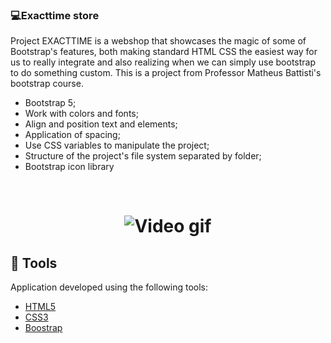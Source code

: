 ### 💻Exacttime store

  Project EXACTTIME is a webshop that showcases the magic of some of Bootstrap's features, both making standard HTML CSS the easiest way for us to really integrate and also realizing when we can simply use bootstrap to do something custom.
  This is a project from Professor Matheus Battisti's bootstrap course.

- Bootstrap 5;
- Work with colors and fonts;
- Align and position text and elements;
- Application of spacing;
- Use CSS variables to manipulate the project;
- Structure of the project's file system separated by folder;
- Bootstrap icon library

  
<br />

<h1 align="center">
<img alt="Video gif " title="gif" src="./img/videoart.gif" />
</h1>




## 🧪 Tools

Application developed using the following tools:

- [HTML5](https://www.w3schools.com/html/default.asp)
- [CSS3](https://www.w3schools.com/css/default.asp)
- [Boostrap](https://getbootstrap.com/)
